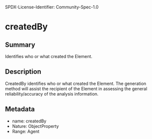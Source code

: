 SPDX-License-Identifier: Community-Spec-1.0

# createdBy

## Summary

Identifies who or what created the Element.

## Description

CreatedBy identifies who or what created the Element.
The generation method will assist the recipient of the Element in assessing
the general reliability/accuracy of the analysis information.

## Metadata

- name: createdBy
- Nature: ObjectProperty
- Range: Agent

